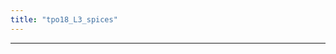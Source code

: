 ```yaml
---
title: "tpo18_L3_spices"
---
```


<div class="markmap-container">
<div class="markmap">
<script type="text/template">

# European History Lecture: The Role of Spices in the Middle Ages <br> 欧洲历史讲座：中世纪香料的角色

## Definition and Origins of Spices <br> 香料的定义和起源
- A spice is an aromatic part of a plant that is not a leaf, or herb. It can come from tree bark (like cinnamon), plant roots (like ginger), or flower buds (like cloves). <br> 香料是植物的有香味的部分，不是叶子，也不是草本。它可以来自树皮（如肉桂）、植物根（如姜）或花蕾（如丁香）。
- In the Middle Ages, Europeans were familiar with many spices, the most important being pepper, cloves, ginger, cinnamon, mace, and nutmeg. These spices had a significant influence on how Europeans lived, traded, and imagined. <br> 在中世纪，欧洲人熟悉许多香料，最重要的是胡椒、丁香、姜、肉桂、豆蔻和肉豆蔻。这些香料在很大程度上影响了欧洲人的生活、贸易和想象。

## Importance of Spices in the Middle Ages <br> 中世纪香料的重要性
- Spices, native to the East Indies, had to be imported into Europe, which made them incredibly valuable due to high transportation costs. For instance, in 408 A.D., a Gothic general who captured Rome demanded 3,000 pounds of pepper as part of his payment. <br> 香料原产于东印度群岛，必须进口到欧洲，由于运输成本高昂，使它们价值极高。例如，在408年，一位占领罗马的哥特将军要求作为他的付款的一部分，提供3000磅的胡椒。
- In the relatively bland diet of the time, especially among the aristocracy who consumed a lot of meat, spices offered new tastes and ways of preparation. <br> 在那时相对单调的饮食中，尤其是在食肉量大的贵族中，香料提供了新的味道和烹饪方式。
- The myth that medieval Europeans used spices to cover up the taste of spoiled meat is not accurate. Those who could afford spices could afford fresh meat. Spices were actually used to improve the taste of preserved, salted meat. <br> 中世纪欧洲人使用香料掩盖变质肉的味道的这一神话并不准确。那些能负担得起香料的人也能负担得起新鲜的肉。香料实际上是用来改善保存的、咸肉的味道。

## Spices and the Medieval Imagination <br> 香料和中世纪的想象力
- When the Roman Empire collapsed in the 5th century and direct trade stopped, the spices started to take on an air of mystery, their origins shrouded in exotic travels. <br> 当罗马帝国在5世纪崩溃，直接贸易停止时，香料开始带有神秘的气息，他们的起源被隐藏在异国的旅行中。
- Spices were not just for eating, they were considered magical, used as medicines, mixed into perfumes, incense, and used in religious rituals. <br> 香料不仅仅是用来吃的，它们被认为是神奇的，被用作药品，混入香水、香料，并在宗教仪式中使用。
- The pursuit of spices spurred on the age of discovery in the 15th and 16th centuries, with explorers like Columbus, Da Gama, and Magellan setting off not in search of a new world, but for spices. <br> 在15和16世纪的发现时代，像哥伦布、达·伽马和麦哲伦这样的探险者并不是为了寻找新世界，而是为了寻找香料，这种追求刺激了人们的探索精神。 


</script>
</div>
</div>

---